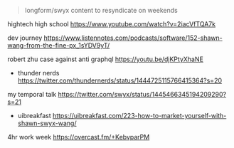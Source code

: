 > longform/swyx content to resyndicate  on weekends

hightech high school https://www.youtube.com/watch?v=2iacVfTQA7k


dev journey https://www.listennotes.com/podcasts/software/152-shawn-wang-from-the-fine-px_1sYDV9yT/


robert zhu case against anti graphql https://youtu.be/djKPtyXhaNE

- thunder nerds https://twitter.com/thundernerds/status/1444725115766415364?s=20


my temporal talk https://twitter.com/swyx/status/1445466345194209290?s=21

- uibreakfast https://uibreakfast.com/223-how-to-market-yourself-with-shawn-swyx-wang/


4hr work week https://overcast.fm/+KebvparPM